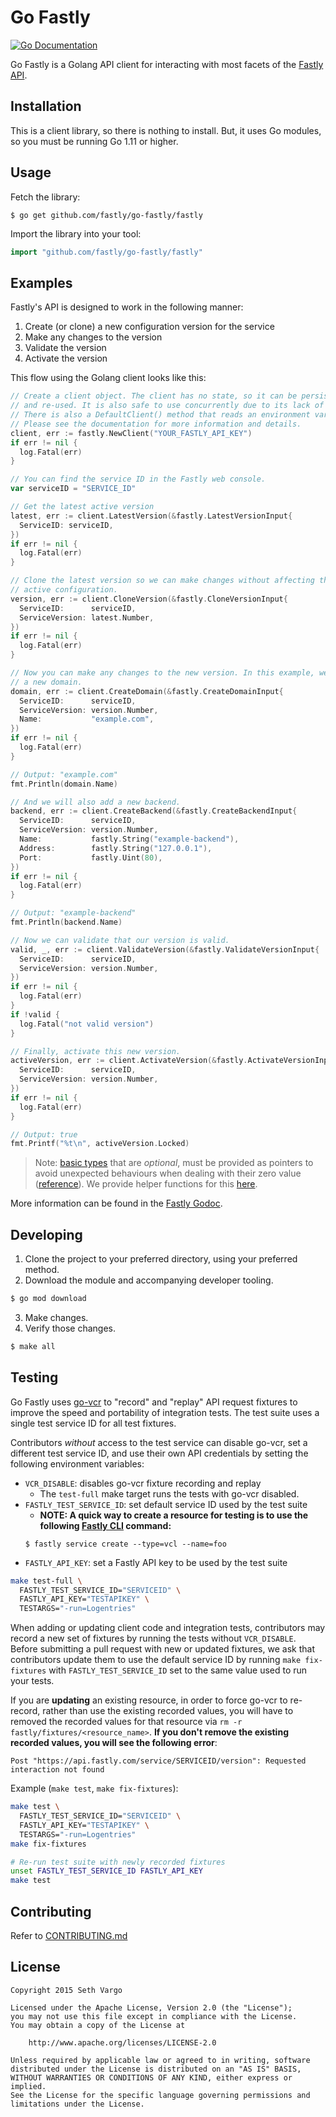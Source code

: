 # Go Fastly

[![Go Documentation](http://img.shields.io/badge/go-documentation-blue.svg?style=flat-square)][godocs]

[godocs]: https://pkg.go.dev/github.com/fastly/go-fastly/fastly?tab=doc

Go Fastly is a Golang API client for interacting with most facets of the
[Fastly API](https://docs.fastly.com/api).

## Installation

This is a client library, so there is nothing to install. But, it uses Go modules,
so you must be running Go 1.11 or higher.

## Usage

Fetch the library:

```
$ go get github.com/fastly/go-fastly/fastly
```

Import the library into your tool:

```go
import "github.com/fastly/go-fastly/fastly"
```

## Examples

Fastly's API is designed to work in the following manner:

1. Create (or clone) a new configuration version for the service
2. Make any changes to the version
3. Validate the version
4. Activate the version

This flow using the Golang client looks like this:

```go
// Create a client object. The client has no state, so it can be persisted
// and re-used. It is also safe to use concurrently due to its lack of state.
// There is also a DefaultClient() method that reads an environment variable.
// Please see the documentation for more information and details.
client, err := fastly.NewClient("YOUR_FASTLY_API_KEY")
if err != nil {
  log.Fatal(err)
}

// You can find the service ID in the Fastly web console.
var serviceID = "SERVICE_ID"

// Get the latest active version
latest, err := client.LatestVersion(&fastly.LatestVersionInput{
  ServiceID: serviceID,
})
if err != nil {
  log.Fatal(err)
}

// Clone the latest version so we can make changes without affecting the
// active configuration.
version, err := client.CloneVersion(&fastly.CloneVersionInput{
  ServiceID:      serviceID,
  ServiceVersion: latest.Number,
})
if err != nil {
  log.Fatal(err)
}

// Now you can make any changes to the new version. In this example, we will add
// a new domain.
domain, err := client.CreateDomain(&fastly.CreateDomainInput{
  ServiceID:      serviceID,
  ServiceVersion: version.Number,
  Name:           "example.com",
})
if err != nil {
  log.Fatal(err)
}

// Output: "example.com"
fmt.Println(domain.Name)

// And we will also add a new backend.
backend, err := client.CreateBackend(&fastly.CreateBackendInput{
  ServiceID:      serviceID,
  ServiceVersion: version.Number,
  Name:           fastly.String("example-backend"),
  Address:        fastly.String("127.0.0.1"),
  Port:           fastly.Uint(80),
})
if err != nil {
  log.Fatal(err)
}

// Output: "example-backend"
fmt.Println(backend.Name)

// Now we can validate that our version is valid.
valid, _, err := client.ValidateVersion(&fastly.ValidateVersionInput{
  ServiceID:      serviceID,
  ServiceVersion: version.Number,
})
if err != nil {
  log.Fatal(err)
}
if !valid {
  log.Fatal("not valid version")
}

// Finally, activate this new version.
activeVersion, err := client.ActivateVersion(&fastly.ActivateVersionInput{
  ServiceID:      serviceID,
  ServiceVersion: version.Number,
})
if err != nil {
  log.Fatal(err)
}

// Output: true
fmt.Printf("%t\n", activeVersion.Locked)
```

> Note: [basic types](https://tour.golang.org/basics/11) that are _optional_, must be provided as pointers to avoid unexpected behaviours when dealing with their zero value ([reference](https://willnorris.com/2014/05/go-rest-apis-and-pointers/)). We provide helper functions for this [here](./fastly/basictypes_helper.go).

More information can be found in the
[Fastly Godoc][godocs].

## Developing

1. Clone the project to your preferred directory, using your preferred method.
2. Download the module and accompanying developer tooling.

  ```bash
  $ go mod download
  ```

3. Make changes.
4. Verify those changes.

  ```bash
  $ make all
  ```

## Testing

Go Fastly uses [go-vcr](https://github.com/dnaeon/go-vcr) to "record" and
"replay" API request fixtures to improve the speed and portability of
integration tests. The test suite uses a single test service ID for all test
fixtures.

Contributors _without_ access to the test service can disable go-vcr, set a
different test service ID, and use their own API credentials by setting the
following environment variables:
* `VCR_DISABLE`: disables go-vcr fixture recording and replay
  * The `test-full` make target runs the tests with go-vcr disabled.
* `FASTLY_TEST_SERVICE_ID`: set default service ID used by the test suite
  * **NOTE: A quick way to create a resource for testing is to use the following [Fastly CLI](https://github.com/fastly/cli) command:**
  ```
  $ fastly service create --type=vcl --name=foo
  ```
* `FASTLY_API_KEY`: set a Fastly API key to be used by the test suite

```sh
make test-full \
  FASTLY_TEST_SERVICE_ID="SERVICEID" \
  FASTLY_API_KEY="TESTAPIKEY" \
  TESTARGS="-run=Logentries"
```

When adding or updating client code and integration tests, contributors may
record a new set of fixtures by running the tests without `VCR_DISABLE`. Before
submitting a pull request with new or updated fixtures, we ask that contributors
update them to use the default service ID by running `make fix-fixtures` with
`FASTLY_TEST_SERVICE_ID` set to the same value used to run your tests.

If you are **updating** an existing resource, in order to force go-vcr to re-record,
rather than use the existing recorded values, you will have to removed the recorded
values for that resource via `rm -r fastly/fixtures/<resource_name>`. **If you don't
remove the existing recorded values, you will see the following error**:

```
Post "https://api.fastly.com/service/SERVICEID/version": Requested interaction not found
```

Example (`make test`, `make fix-fixtures`):
```sh
make test \
  FASTLY_TEST_SERVICE_ID="SERVICEID" \
  FASTLY_API_KEY="TESTAPIKEY" \
  TESTARGS="-run=Logentries"
make fix-fixtures

# Re-run test suite with newly recorded fixtures
unset FASTLY_TEST_SERVICE_ID FASTLY_API_KEY
make test
```

## Contributing

Refer to [CONTRIBUTING.md](./CONTRIBUTING.md)

## License

```
Copyright 2015 Seth Vargo

Licensed under the Apache License, Version 2.0 (the "License");
you may not use this file except in compliance with the License.
You may obtain a copy of the License at

    http://www.apache.org/licenses/LICENSE-2.0

Unless required by applicable law or agreed to in writing, software
distributed under the License is distributed on an "AS IS" BASIS,
WITHOUT WARRANTIES OR CONDITIONS OF ANY KIND, either express or implied.
See the License for the specific language governing permissions and
limitations under the License.
```
